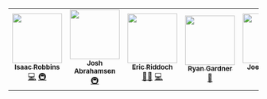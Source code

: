 <!-- ALL-CONTRIBUTORS-LIST:START - Do not remove or modify this section -->
<!-- prettier-ignore-start -->
<!-- markdownlint-disable -->
<table>
  <tr>
    <td align="center"><a href="https://github.com/ir3456"><img src="https://avatars.githubusercontent.com/u/25242220?v=4?s=100" width="100px;" alt=""/><br /><sub><b>Isaac Robbins</b></sub></a><br /><a href="https://github.com/rootski-io/rootski/commits?author=ir3456" title="Code">💻</a> <a href="#infra-ir3456" title="Infrastructure (Hosting, Build-Tools, etc)">🚇</a></td>
    <td align="center"><a href="https://github.com/jabracadabrah"><img src="https://avatars.githubusercontent.com/u/59886656?v=4?s=100" width="100px;" alt=""/><br /><sub><b>Josh Abrahamsen</b></sub></a><br /><a href="#infra-jabracadabrah" title="Infrastructure (Hosting, Build-Tools, etc)">🚇</a></td>
    <td align="center"><a href="https://github.com/phitoduck"><img src="https://avatars.githubusercontent.com/u/32227767?v=4?s=100" width="100px;" alt=""/><br /><sub><b>Eric Riddoch</b></sub></a><br /><a href="#mentoring-phitoduck" title="Mentoring">🧑‍🏫</a> <a href="https://github.com/rootski-io/rootski/commits?author=phitoduck" title="Code">💻</a></td>
    <td align="center"><a href="https://github.com/rgard90"><img src="https://avatars.githubusercontent.com/u/39572434?v=4?s=100" width="100px;" alt=""/><br /><sub><b>Ryan Gardner</b></sub></a><br /><a href="#business-rgard90" title="Business development">💼</a></td>
    <td align="center"><a href="https://github.com/Joseph-Drapeau"><img src="https://avatars.githubusercontent.com/u/36390255?v=4?s=100" width="100px;" alt=""/><br /><sub><b>Joe Drapeau</b></sub></a><br /><a href="https://github.com/rootski-io/rootski/commits?author=Joseph-Drapeau" title="Code">💻</a></td>
    <td align="center"><a href="https://github.com/EthanMWalker"><img src="https://avatars.githubusercontent.com/u/42601622?v=4?s=100" width="100px;" alt=""/><br /><sub><b>Ethan Walker</b></sub></a><br /><a href="https://github.com/rootski-io/rootski/commits?author=EthanMWalker" title="Code">💻</a></td>
    <td align="center"><a href="https://github.com/powerpufffs"><img src="https://avatars.githubusercontent.com/u/39180701?v=4?s=100" width="100px;" alt=""/><br /><sub><b>Isaac Z Tai</b></sub></a><br /><a href="https://github.com/rootski-io/rootski/pulls?q=is%3Apr+reviewed-by%3Apowerpufffs" title="Reviewed Pull Requests">👀</a></td>
  </tr>
</table>

<!-- markdownlint-restore -->
<!-- prettier-ignore-end -->

<!-- ALL-CONTRIBUTORS-LIST:END -->
